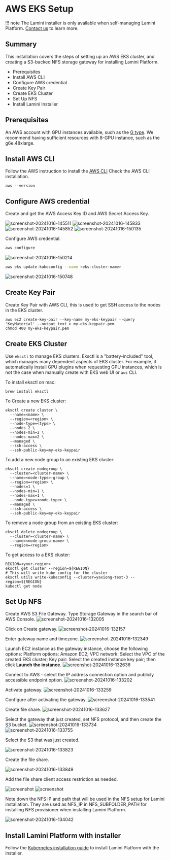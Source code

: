 # AWS EKS Setup

!!! note
    The Lamini installer is only available when self-managing Lamini Platform. [Contact us](https://www.lamini.ai/contact) to learn more.

## Summary

This installation covers the steps of setting up an AWS EKS cluster,
and creating a S3-backed NFS storage gateway for installing Lamini Platform.

- Prerequisites
- Install AWS CLI
- Configure AWS credential
- Create Key Pair
- Create EKS Cluster
- Set Up NFS
- Install Lamini Installer

## Prerequisites

An AWS account with GPU instances available, such as the [G type](https://aws.amazon.com/ec2/instance-types/). We recommend having sufficient resources with 8-GPU instance, such as the g6e.48xlarge.

## Install AWS CLI

Follow the AWS instruction to install the [AWS CLI](
https://docs.aws.amazon.com/cli/latest/userguide/getting-started-install.html)
Check the AWS CLI installation.

```shell
aws --version
```

## Configure AWS credential

Create and get the AWS Access Key ID and AWS Secret Access Key.

![screenshot-20241016-145511](../assets/eks_access_key.png)
![screenshot-20241016-145833](../assets/eks_access_key_1.png)
![screenshot-20241016-145852](../assets/eks_access_key_2.png)
![screenshot-20241016-150135](../assets/eks_access_key_3.png)

Configure AWS credential.

```bash
aws configure
```

![screenshot-20241016-150214](../assets/eks_configure.png)

```bash
aws eks update-kubeconfig --name <eks-cluster-name>
```

![screenshot-20241016-150748](../assets/eks_update_config.png)

## Create Key Pair

Create Key Pair with AWS CLI, this is used to get SSH access to the nodes in the EKS cluster.

```shell
aws ec2 create-key-pair --key-name my-eks-keypair --query 'KeyMaterial' --output text > my-eks-keypair.pem
chmod 400 my-eks-keypair.pem
```

## Create EKS Cluster

Use `eksctl` to manage EKS clusters. Eksctl is a "battery-included" tool, which manages
many dependent aspects of EKS cluster. For example, it automatically install GPU plugins when
requesting GPU instances, which is not the case when manually create with EKS web UI or `aws` CLI.

To install eksctl on mac:

```shell
brew install eksctl
```

To Create a new EKS cluster:

```shell
eksctl create cluster \
  --name=<name> \
  --region=<region> \
  --node-type=<type> \
  --nodes 2 \
  --nodes-min=2 \
  --nodes-max=2 \
  --managed \
  --ssh-access \
  --ssh-public-key=my-eks-keypair
```

To add a new node group to an existing EKS cluster:

```shell
eksctl create nodegroup \
  --cluster=<cluster-name> \
  --name=<node-type>-group \
  --region=<region> \
  --nodes=1 \
  --nodes-min=1 \
  --nodes-max=1 \
  --node-type=<node-type> \
  --managed \
  --ssh-access \
  --ssh-public-key=my-eks-keypair
```

To remove a node group from an existing EKS cluster:

```shell
eksctl delete nodegroup \
  --cluster=<cluster-name> \
  --name=<node-group-name> \
  --region=<region>
```

To get access to a EKS cluster:

```shell
REGION=<your-region>
eksctl get cluster --region=${REGION}
# This will write kube config for the cluster
eksctl utils write-kubeconfig --cluster=yaxiong-test-3 --region=${REGION}
kubectl get node
```

## Set Up NFS

Create AWS S3 File Gateway. Type Storage Gateway in the search bar of AWS Console.
![screenshot-20241016-132005](../assets/eks_gateway.png)

Click on Create gateway.
![screenshot-20241016-132157](../assets/eks_create_gateway.png)

Enter gateway name and timezone.
![screenshot-20241016-132349](../assets/eks_gatewayname.png)

Launch EC2 instance as the gateway instance, choose the following options:
Platform options: Amazon EC2;
VPC network: Select the VPC of the created EKS cluster;
Key pair: Select the created instance key pair;
then click **Launch the instance**.
![screenshot-20241016-132636](../assets/eks_gatewaynetwork.png)

Connect to AWS - select the IP address connection option and publicly accessible endpoint option.
![screenshot-20241016-133202](../assets/eks_ip.png)

Activate gateway.
![screenshot-20241016-133259](../assets/eks_activate_gateway.png)

Configure after activating the gateway.
![screenshot-20241016-133541](../assets/eks_gatewayconfigure.png)

Create file share.
![screenshot-20241016-133627](../assets/eks_fileshare.png)

Select the gateway that just created, set NFS protocol, and then create the S3 bucket.
![screenshot-20241016-133734](../assets/eks_nfs_protocol.png)
![screenshot-20241016-133755](../assets/eks_s3.png)

Select the S3 that was just created.

![screenshot-20241016-133823](../assets/eks_select_s3.png)

Create the file share.

![screenshot-20241016-133849](../assets/eks_create_fileshare.png)

Add the file share client access restriction as needed.

![screenshot](../assets/eks_fileshare1.png)
![screenshot](../assets/eks_fileshare2.png)

Note down the NFS IP and path that will be used in the NFS setup for Lamini installation.
They are used as NFS_IP in NFS_SUBFOLDER_PATH for installing NFS provisioner when
installing Lamini Platform.

![screenshot-20241016-134042](../assets/eks_ip_path.png)

## Install Lamini Platform with installer

Follow the [Kubernetes installation guide](kubernetes_install.md)
to install Lamini Platform with the installer.
